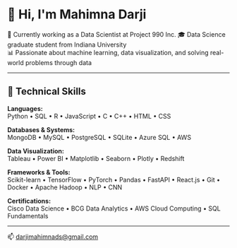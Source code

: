 # 👋 Hi, I'm Mahimna Darji

💼 Currently working as a Data Scientist at Project 990 Inc. 
🎓 Data Science graduate student from Indiana University   
📊 Passionate about machine learning, data visualization, and solving real-world problems through data

---

## 🧠 Technical Skills

**Languages:**  
Python • SQL • R • JavaScript • C • C++ • HTML • CSS

**Databases & Systems:**  
MongoDB • MySQL • PostgreSQL • SQLite • Azure SQL • AWS

**Data Visualization:**  
Tableau • Power BI • Matplotlib • Seaborn • Plotly • Redshift

**Frameworks & Tools:**  
Scikit-learn • TensorFlow • PyTorch • Pandas • FastAPI • React.js • Git • Docker • Apache Hadoop • NLP • CNN

**Certifications:**  
Cisco Data Science • BCG Data Analytics • AWS Cloud Computing • SQL Fundamentals

---

📫 [darjimahimnads@gmail.com](mailto:darjimahimnads@gmail.com) 
